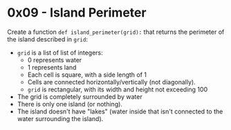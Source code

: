 # 0x09 - Island Perimeter

Create a function `def island_perimeter(grid):` that returns the perimeter of the island described in `grid`:

 - `grid` is a list of list of integers:
   - 0 represents water
   - 1 represents land
   - Each cell is square, with a side length of 1
   - Cells are connected horizontally/vertically (not diagonally).
   - `grid` is rectangular, with its width and height not exceeding 100
 - The grid is completely surrounded by water
 - There is only one island (or nothing).
 - The island doesn't have "lakes"  (water inside that isn't connected to the water surrounding the island).